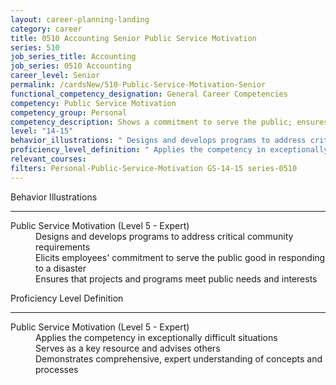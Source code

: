 ```yaml
---
layout: career-planning-landing
category: career
title: 0510 Accounting Senior Public Service Motivation
series: 510
job_series_title: Accounting
job_series: 0510 Accounting
career_level: Senior
permalink: /cardsNew/510-Public-Service-Motivation-Senior
functional_competency_designation: General Career Competencies
competency: Public Service Motivation
competency_group: Personal
competency_description: Shows a commitment to serve the public; ensures that actions meet public needs; aligns organizational objectives and practices with public interests
level: "14-15"
behavior_illustrations: " Designs and develops programs to address critical community requirements  Elicits employees' commitment to serve the public good in responding to a disaster  Ensures that projects and programs meet public needs and interests"
proficiency_level_definition: " Applies the competency in exceptionally difficult situations  Serves as a key resource and advises others  Demonstrates comprehensive, expert understanding of concepts and processes"
relevant_courses: 
filters: Personal-Public-Service-Motivation GS-14-15 series-0510
---
```


<div class="desktop:grid-col-6 margin-y-3">
  <div class="border-top-2 bg-white padding-3 shadow-5 height-full members-hover border-1px button-border border-top-blue radius-lg">
    <p class="text-bold label-color font-size-21">Behavior Illustrations</p>
    <hr class="hr-green"/>
    <dl class="text-base card-content-color"><dt>Public Service Motivation (Level 5 - Expert)</dt><dd>Designs and develops programs to address critical community requirements </dd><dd>Elicits employees' commitment to serve the public good in responding to a disaster </dd><dd>Ensures that projects and programs meet public needs and interests</dd></dl>
  </div>
</div>
<div class="desktop:grid-col-6 margin-y-3">
  <div class="border-top-2 bg-white padding-3 shadow-5 height-full members-hover border-1px button-border border-top-blue radius-lg">
    <p class="text-bold label-color font-size-21">Proficiency Level Definition</p>
     <hr class="hr-green"/>
    <dl class="text-base card-content-color"><dt>Public Service Motivation (Level 5 - Expert)</dt><dd>Applies the competency in exceptionally difficult situations </dd><dd>Serves as a key resource and advises others </dd><dd>Demonstrates comprehensive, expert understanding of concepts and processes</dd></dl>
  </div>
</div>